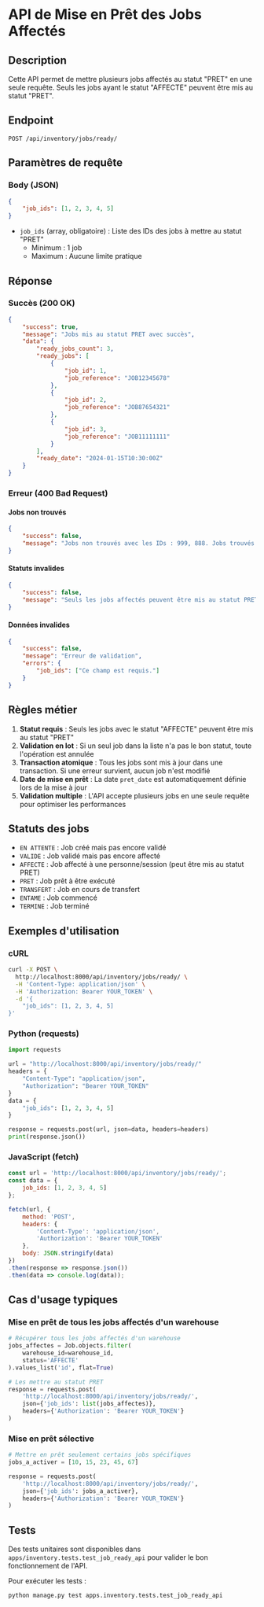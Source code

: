 # API de Mise en Prêt des Jobs Affectés

## Description

Cette API permet de mettre plusieurs jobs affectés au statut "PRET" en une seule requête. Seuls les jobs ayant le statut "AFFECTE" peuvent être mis au statut "PRET".

## Endpoint

```
POST /api/inventory/jobs/ready/
```

## Paramètres de requête

### Body (JSON)

```json
{
    "job_ids": [1, 2, 3, 4, 5]
}
```

- `job_ids` (array, obligatoire) : Liste des IDs des jobs à mettre au statut "PRET"
  - Minimum : 1 job
  - Maximum : Aucune limite pratique

## Réponse

### Succès (200 OK)

```json
{
    "success": true,
    "message": "Jobs mis au statut PRET avec succès",
    "data": {
        "ready_jobs_count": 3,
        "ready_jobs": [
            {
                "job_id": 1,
                "job_reference": "JOB12345678"
            },
            {
                "job_id": 2,
                "job_reference": "JOB87654321"
            },
            {
                "job_id": 3,
                "job_reference": "JOB11111111"
            }
        ],
        "ready_date": "2024-01-15T10:30:00Z"
    }
}
```

### Erreur (400 Bad Request)

#### Jobs non trouvés
```json
{
    "success": false,
    "message": "Jobs non trouvés avec les IDs : 999, 888. Jobs trouvés : JOB12345678, JOB87654321"
}
```

#### Statuts invalides
```json
{
    "success": false,
    "message": "Seuls les jobs affectés peuvent être mis au statut PRET. Jobs invalides : Job JOB12345678 (statut: EN ATTENTE), Job JOB87654321 (statut: VALIDE)"
}
```

#### Données invalides
```json
{
    "success": false,
    "message": "Erreur de validation",
    "errors": {
        "job_ids": ["Ce champ est requis."]
    }
}
```

## Règles métier

1. **Statut requis** : Seuls les jobs avec le statut "AFFECTE" peuvent être mis au statut "PRET"
2. **Validation en lot** : Si un seul job dans la liste n'a pas le bon statut, toute l'opération est annulée
3. **Transaction atomique** : Tous les jobs sont mis à jour dans une transaction. Si une erreur survient, aucun job n'est modifié
4. **Date de mise en prêt** : La date `pret_date` est automatiquement définie lors de la mise à jour
5. **Validation multiple** : L'API accepte plusieurs jobs en une seule requête pour optimiser les performances

## Statuts des jobs

- `EN ATTENTE` : Job créé mais pas encore validé
- `VALIDE` : Job validé mais pas encore affecté
- `AFFECTE` : Job affecté à une personne/session (peut être mis au statut PRET)
- `PRET` : Job prêt à être exécuté
- `TRANSFERT` : Job en cours de transfert
- `ENTAME` : Job commencé
- `TERMINE` : Job terminé

## Exemples d'utilisation

### cURL

```bash
curl -X POST \
  http://localhost:8000/api/inventory/jobs/ready/ \
  -H 'Content-Type: application/json' \
  -H 'Authorization: Bearer YOUR_TOKEN' \
  -d '{
    "job_ids": [1, 2, 3, 4, 5]
}'
```

### Python (requests)

```python
import requests

url = "http://localhost:8000/api/inventory/jobs/ready/"
headers = {
    "Content-Type": "application/json",
    "Authorization": "Bearer YOUR_TOKEN"
}
data = {
    "job_ids": [1, 2, 3, 4, 5]
}

response = requests.post(url, json=data, headers=headers)
print(response.json())
```

### JavaScript (fetch)

```javascript
const url = 'http://localhost:8000/api/inventory/jobs/ready/';
const data = {
    job_ids: [1, 2, 3, 4, 5]
};

fetch(url, {
    method: 'POST',
    headers: {
        'Content-Type': 'application/json',
        'Authorization': 'Bearer YOUR_TOKEN'
    },
    body: JSON.stringify(data)
})
.then(response => response.json())
.then(data => console.log(data));
```

## Cas d'usage typiques

### Mise en prêt de tous les jobs affectés d'un warehouse

```python
# Récupérer tous les jobs affectés d'un warehouse
jobs_affectes = Job.objects.filter(
    warehouse_id=warehouse_id,
    status='AFFECTE'
).values_list('id', flat=True)

# Les mettre au statut PRET
response = requests.post(
    'http://localhost:8000/api/inventory/jobs/ready/',
    json={'job_ids': list(jobs_affectes)},
    headers={'Authorization': 'Bearer YOUR_TOKEN'}
)
```

### Mise en prêt sélective

```python
# Mettre en prêt seulement certains jobs spécifiques
jobs_a_activer = [10, 15, 23, 45, 67]

response = requests.post(
    'http://localhost:8000/api/inventory/jobs/ready/',
    json={'job_ids': jobs_a_activer},
    headers={'Authorization': 'Bearer YOUR_TOKEN'}
)
```

## Tests

Des tests unitaires sont disponibles dans `apps/inventory.tests.test_job_ready_api` pour valider le bon fonctionnement de l'API.

Pour exécuter les tests :

```bash
python manage.py test apps.inventory.tests.test_job_ready_api
``` 